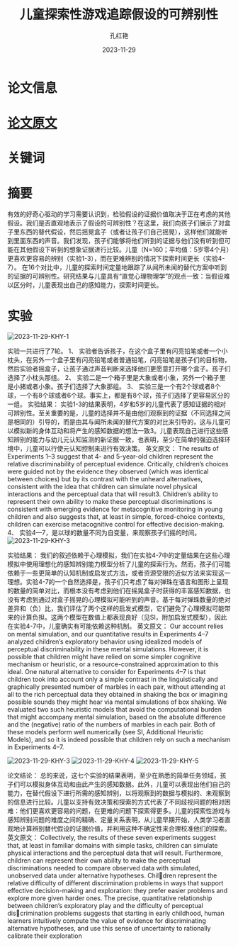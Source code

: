 ﻿---
title: 儿童探索性游戏追踪假设的可辨别性
author: 孔红艳
date: 2023-11-29
showDate: true
showTOC: true
---
# 论文信息

# [论文原文](../Source_Files/2023-11-29-KHY.pdf)
# 关键词

# 摘要
有效的好奇心驱动的学习需要认识到，检验假设的证据价值取决于正在考虑的其他假设。我们是否直观地表示了假设的可辨别性？在这里，我们向孩子们展示了对盒子里东西的替代假设，然后摇晃盒子（或者让孩子们自己摇晃），这样他们就能听到里面东西的声音。我们发现，孩子们能够将他们听到的证据与他们没有听到但可能在其他假设下听到的想象证据进行比较。儿童（N=160；平均值：5岁零4个月）更喜欢更容易的辨别（实验1-3），而在更难辨别的情况下探索时间更长（实验4-7）。
在16个对比中，儿童的探索时间定量地跟踪了从闻所未闻的替代方案中听到的证据的可辨别性。研究结果与儿童具有“直觉心理物理学”的观点一致：当假设难以区分时，儿童表现出自己的感知能力，探索时间更长。
# 实验
![2023-11-29-KHY-1](../Supporting_Information/2023-11-29-KHY-1.png)


 实验一共进行了7轮。
1、 实验者告诉孩子，在这个盒子里有闪亮铅笔或者一个小枕头，在另外一个盒子里有闪亮铅笔或者普通铅笔，闪亮铅笔是孩子们的目标物，然后实验者摇盒子，让孩子通过声音判断来选择他们更愿意打开哪个盒子。孩子们选择了小枕头那组。
2、 实验二是一个箱子里是大象或者小象，另外一个箱子里是小猪或者小象。孩子们选择了大象那组。
3、 实验三是一个有2个球或者8个球，一个有8个球或者6个球。事实上，都是有8个球，孩子们选择了更容易区分的一组。
实验结果：
实验1-3的结果表明，4岁和5岁的儿童代表了感知证据的相对可辨别性。至关重要的是，儿童的选择并不是由他们观察到的证据（不同选择之间是相同的）引导的，而是由其与闻所未闻的替代方案的对比来引导的，这与儿童可以模拟新的身体互动和将产生的感知数据的想法一致3。儿童表现自己进行这些感知辨别的能力与幼儿元认知监测的新证据一致，也表明，至少在简单的强迫选择环境中，儿童可以行使元认知控制来进行有效决策。
英文原文：
The results of Experiments 1–3 suggest that 4- and 5-year-old children represent the relative discriminability of perceptual evidence. Critically, children’s choices were guided not by the evidence they observed (which was identical between choices) but by its contrast with the unheard alternatives, consistent with the idea that children can simulate novel physical interactions and the perceptual data that will result3. Children’s ability to represent their own ability to make these perceptual discriminations is consistent with emerging evidence for metacognitive monitoring in young children and also suggests that, at least in simple, forced-choice contexts, children can exercise metacognitive control for effective decision-making.
4、 实验4—7，是以球的数量不同为自变量，来观察孩子们摇的时间。
![2023-11-29-KHY-3](../Supporting_Information/2023-11-29-KHY-2.png)

实验结果：
我们的叙述依赖于心理模拟，我们在实验4-7中的定量结果在这些心理模拟中使用理想化的感知辨别能力模型分析了儿童的探索行为。然而，孩子们可能依赖于一些更简单的认知机制或启发式方法，或者资源受限的近似方法来实现这一理想。实验4-7的一个自然选择是，孩子们只考虑了每对弹珠在语言和图形上呈现的数量的简单对比，而根本没有考虑到他们在摇晃盒子时获得的丰富感知数据，也没有考虑到通过对盒子摇晃的心理模拟可能听到的声音。基于每对弹珠数量的绝对差异和（负）比，我们评估了两个这样的启发式模型，它们避免了心理模拟可能带来的计算负担。这两个模型在数值上都表现良好（见SI，附加启发式模型），因此在实验4-7中，儿童确实有可能依赖这种机制。
英文原文：
Our account relies on mental simulation, and our quantitative results in Experiments 4–7 analyzed children’s exploratory behavior using idealized models of perceptual discriminability in these mental simulations. However, it is possible that children might have relied on some simpler cognitive mechanism or heuristic, or a resource-constrained approximation to this ideal. One natural alternative to consider for Experiments 4–7 is that children took into account only a simple contrast in the linguistically and graphically presented number of marbles in each pair, without attending at all to the rich perceptual data they obtained in shaking the box or imagining possible sounds they might hear via mental simulations of box shaking. We evaluated two such heuristic models that avoid the computational burden that might accompany mental simulation, based on the absolute difference and the (negative) ratio of the numbers of marbles in each pair. Both of these models perform well numerically (see SI, Additional Heuristic Models), and so it is indeed possible that children rely on such a mechanism in Experiments 4–7.

![2023-11-29-KHY-3](../Supporting_Information/2023-11-29-KHY-3.png)
![2023-11-29-KHY-4](../Supporting_Information/2023-11-29-KHY-4.png)
![2023-11-29-KHY-5](../Supporting_Information/2023-11-29-KHY-5.png)


论文结论：
总的来说，这七个实验的结果表明，至少在熟悉的简单任务领域，孩子们可以模拟身体互动和由此产生的感知数据。此外，儿童可以表现出他们自己的能力，在替代假设下进行所需的感知辨别，以将观察到的数据与模拟的、未观察到的信息进行比较。儿童以支持有效决策和探索的方式代表了不同歧视问题的相对困难：他们更喜欢更容易的问题，在更难的问题下探索得更多。儿童的探索性游戏与感知辨别问题的难度之间的精确、定量关系表明，从儿童早期开始，人类学习者直观地计算辨别替代假设的证据价值，并利用这种不确定性来合理校准他们的探索。
英文原文：
Collectively, the results of these seven experiments suggest that, at least in familiar domains with simple tasks, children can simulate physical interactions and the perceptual data that will result. Furthermore, children can represent their own ability to make the perceptual discriminations needed to compare observed data with simulated, unobserved data under alternative hypotheses. Children represent the relative difficulty of different discrimination problems in ways that support effective decision-making and exploration: they prefer easier problems and explore more given harder ones. The precise, quantitative relationship between children’s exploratory play and the difficulty of perceptual discrimination problems suggests that starting in early childhood, human learners intuitively compute the value of evidence for discriminating alternative hypotheses, and use this sense of uncertainty to rationally calibrate their exploration

